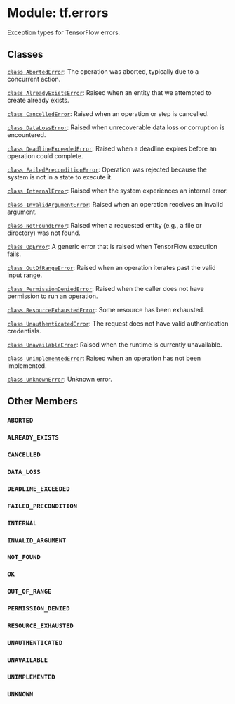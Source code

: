 <div itemscope itemtype="http://developers.google.com/ReferenceObject">
<meta itemprop="name" content="tf.errors" />
<meta itemprop="path" content="Stable" />
<meta itemprop="property" content="ABORTED"/>
<meta itemprop="property" content="ALREADY_EXISTS"/>
<meta itemprop="property" content="CANCELLED"/>
<meta itemprop="property" content="DATA_LOSS"/>
<meta itemprop="property" content="DEADLINE_EXCEEDED"/>
<meta itemprop="property" content="FAILED_PRECONDITION"/>
<meta itemprop="property" content="INTERNAL"/>
<meta itemprop="property" content="INVALID_ARGUMENT"/>
<meta itemprop="property" content="NOT_FOUND"/>
<meta itemprop="property" content="OK"/>
<meta itemprop="property" content="OUT_OF_RANGE"/>
<meta itemprop="property" content="PERMISSION_DENIED"/>
<meta itemprop="property" content="RESOURCE_EXHAUSTED"/>
<meta itemprop="property" content="UNAUTHENTICATED"/>
<meta itemprop="property" content="UNAVAILABLE"/>
<meta itemprop="property" content="UNIMPLEMENTED"/>
<meta itemprop="property" content="UNKNOWN"/>
</div>

# Module: tf.errors

Exception types for TensorFlow errors.

## Classes

[`class AbortedError`](../tf/errors/AbortedError.md): The operation was aborted, typically due to a concurrent action.

[`class AlreadyExistsError`](../tf/errors/AlreadyExistsError.md): Raised when an entity that we attempted to create already exists.

[`class CancelledError`](../tf/errors/CancelledError.md): Raised when an operation or step is cancelled.

[`class DataLossError`](../tf/errors/DataLossError.md): Raised when unrecoverable data loss or corruption is encountered.

[`class DeadlineExceededError`](../tf/errors/DeadlineExceededError.md): Raised when a deadline expires before an operation could complete.

[`class FailedPreconditionError`](../tf/errors/FailedPreconditionError.md): Operation was rejected because the system is not in a state to execute it.

[`class InternalError`](../tf/errors/InternalError.md): Raised when the system experiences an internal error.

[`class InvalidArgumentError`](../tf/errors/InvalidArgumentError.md): Raised when an operation receives an invalid argument.

[`class NotFoundError`](../tf/errors/NotFoundError.md): Raised when a requested entity (e.g., a file or directory) was not found.

[`class OpError`](../tf/errors/OpError.md): A generic error that is raised when TensorFlow execution fails.

[`class OutOfRangeError`](../tf/errors/OutOfRangeError.md): Raised when an operation iterates past the valid input range.

[`class PermissionDeniedError`](../tf/errors/PermissionDeniedError.md): Raised when the caller does not have permission to run an operation.

[`class ResourceExhaustedError`](../tf/errors/ResourceExhaustedError.md): Some resource has been exhausted.

[`class UnauthenticatedError`](../tf/errors/UnauthenticatedError.md): The request does not have valid authentication credentials.

[`class UnavailableError`](../tf/errors/UnavailableError.md): Raised when the runtime is currently unavailable.

[`class UnimplementedError`](../tf/errors/UnimplementedError.md): Raised when an operation has not been implemented.

[`class UnknownError`](../tf/errors/UnknownError.md): Unknown error.

## Other Members

<h3 id="ABORTED"><code>ABORTED</code></h3>

<h3 id="ALREADY_EXISTS"><code>ALREADY_EXISTS</code></h3>

<h3 id="CANCELLED"><code>CANCELLED</code></h3>

<h3 id="DATA_LOSS"><code>DATA_LOSS</code></h3>

<h3 id="DEADLINE_EXCEEDED"><code>DEADLINE_EXCEEDED</code></h3>

<h3 id="FAILED_PRECONDITION"><code>FAILED_PRECONDITION</code></h3>

<h3 id="INTERNAL"><code>INTERNAL</code></h3>

<h3 id="INVALID_ARGUMENT"><code>INVALID_ARGUMENT</code></h3>

<h3 id="NOT_FOUND"><code>NOT_FOUND</code></h3>

<h3 id="OK"><code>OK</code></h3>

<h3 id="OUT_OF_RANGE"><code>OUT_OF_RANGE</code></h3>

<h3 id="PERMISSION_DENIED"><code>PERMISSION_DENIED</code></h3>

<h3 id="RESOURCE_EXHAUSTED"><code>RESOURCE_EXHAUSTED</code></h3>

<h3 id="UNAUTHENTICATED"><code>UNAUTHENTICATED</code></h3>

<h3 id="UNAVAILABLE"><code>UNAVAILABLE</code></h3>

<h3 id="UNIMPLEMENTED"><code>UNIMPLEMENTED</code></h3>

<h3 id="UNKNOWN"><code>UNKNOWN</code></h3>

